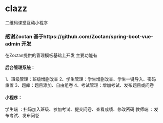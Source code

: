 # clazz
二维码课堂互动小程序


### 感谢Zoctan 基于https://github.com/Zoctan/spring-boot-vue-admin 开发

在Zoctan提供的管理模板基础上开发
主要功能有
#### 后台管理系统：
1、班级管理：班级增删改查
2、学生管理：学生增删改查、学生一键导入、密码重置
3、题库：题目添加、自由组卷
4、考试管理：增加考试、发布题目或问卷

#### 小程序：
学生端 ：扫码加入班级、参加考试、提交问卷、查看成绩、修改密码
教师端 ：发布考试、发布问卷
